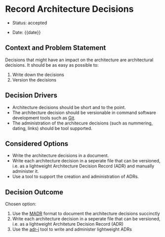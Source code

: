 # Record Architecture Decisions

* Status: accepted

* Date: {{date}}

## Context and Problem Statement

Decisions that might have an impact on the architecture are architectural decisions. It should be as easy as possible to:
  1.  Write down the decisions
  2.  Version the decisions

## Decision Drivers

* Architecture decisions should be short and to the point.
* The architecture decision should be versionable in command software development tools such as [Git](https://git-scm.com/).
* The administration of the architecure decisions (such as nummering, dating, links) should be tool supported.

## Considered Options

* Write the architecture decisions in a document.
* Write each architecture decision in a seperate file that can be versioned, i.e. as a lightweight Architecture Decision Record (ADR) and manually administer it.
* Use a tool to support the creation and administration of ADRs.

## Decision Outcome

Chosen option:  
 1. Use the [MADR](https://github.com/adr/madr/blob/master/docs/adr/0000-use-markdown-architectural-decision-records.md) format to document the architecture decisions succinctly
 2. Write each architecture decision in a seperate file that can be versioned, i.e. as a lightweight Architeture Decision Record (ADR)
 3. Use the  [adr-j](https://github.com/adoble/adr-j) tool to write and administer lightweight ADRs
